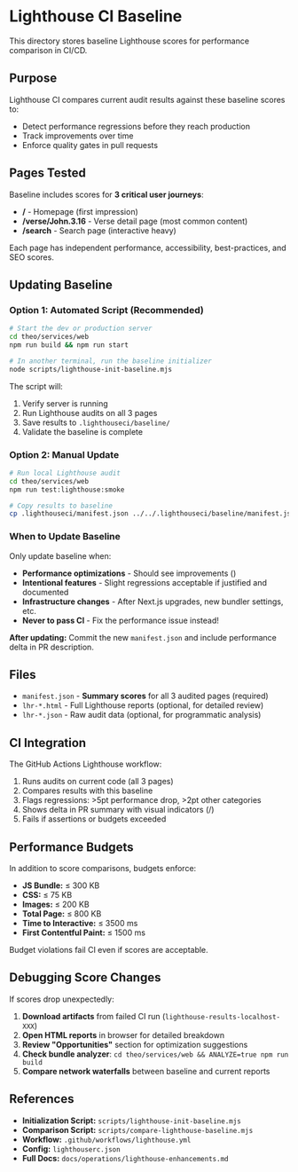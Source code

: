 # Lighthouse CI Baseline

This directory stores baseline Lighthouse scores for performance comparison in CI/CD.

## Purpose

Lighthouse CI compares current audit results against these baseline scores to:
- Detect performance regressions before they reach production
- Track improvements over time
- Enforce quality gates in pull requests

## Pages Tested

Baseline includes scores for **3 critical user journeys**:
- **/** - Homepage (first impression)
- **/verse/John.3.16** - Verse detail page (most common content)
- **/search** - Search page (interactive heavy)

Each page has independent performance, accessibility, best-practices, and SEO scores.

## Updating Baseline

### Option 1: Automated Script (Recommended)

```bash
# Start the dev or production server
cd theo/services/web
npm run build && npm run start

# In another terminal, run the baseline initializer
node scripts/lighthouse-init-baseline.mjs
```

The script will:
1. Verify server is running
2. Run Lighthouse audits on all 3 pages
3. Save results to `.lighthouseci/baseline/`
4. Validate the baseline is complete

### Option 2: Manual Update

```bash
# Run local Lighthouse audit
cd theo/services/web
npm run test:lighthouse:smoke

# Copy results to baseline
cp .lighthouseci/manifest.json ../../.lighthouseci/baseline/manifest.json
```

### When to Update Baseline

Only update baseline when:
- **Performance optimizations** - Should see improvements ()
- **Intentional features** - Slight regressions acceptable if justified and documented
- **Infrastructure changes** - After Next.js upgrades, new bundler settings, etc.
- **Never to pass CI** - Fix the performance issue instead!

**After updating:** Commit the new `manifest.json` and include performance delta in PR description.

## Files

- `manifest.json` - **Summary scores** for all 3 audited pages (required)
- `lhr-*.html` - Full Lighthouse reports (optional, for detailed review)
- `lhr-*.json` - Raw audit data (optional, for programmatic analysis)

## CI Integration

The GitHub Actions Lighthouse workflow:
1. Runs audits on current code (all 3 pages)
2. Compares results with this baseline
3. Flags regressions: >5pt performance drop, >2pt other categories
4. Shows delta in PR summary with visual indicators (/)
5. Fails if assertions or budgets exceeded

## Performance Budgets

In addition to score comparisons, budgets enforce:
- **JS Bundle:** ≤ 300 KB
- **CSS:** ≤ 75 KB  
- **Images:** ≤ 200 KB
- **Total Page:** ≤ 800 KB
- **Time to Interactive:** ≤ 3500 ms
- **First Contentful Paint:** ≤ 1500 ms

Budget violations fail CI even if scores are acceptable.

## Debugging Score Changes

If scores drop unexpectedly:

1. **Download artifacts** from failed CI run (`lighthouse-results-localhost-XXX`)
2. **Open HTML reports** in browser for detailed breakdown
3. **Review "Opportunities"** section for optimization suggestions
4. **Check bundle analyzer**: `cd theo/services/web && ANALYZE=true npm run build`
5. **Compare network waterfalls** between baseline and current reports

## References

- **Initialization Script:** `scripts/lighthouse-init-baseline.mjs`
- **Comparison Script:** `scripts/compare-lighthouse-baseline.mjs`  
- **Workflow:** `.github/workflows/lighthouse.yml`
- **Config:** `lighthouserc.json`
- **Full Docs:** `docs/operations/lighthouse-enhancements.md`
